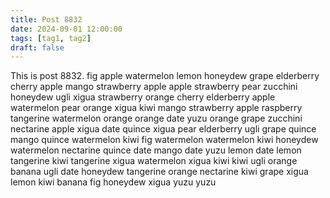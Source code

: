```yaml
---
title: Post 8832
date: 2024-09-01 12:00:00
tags: [tag1, tag2]
draft: false
---
```

This is post 8832.
fig
apple
watermelon
lemon
honeydew
grape
elderberry
cherry
apple
mango
strawberry
apple
apple
strawberry
pear
zucchini
honeydew
ugli
xigua
strawberry
orange
cherry
elderberry
apple
watermelon
pear
orange
xigua
kiwi
mango
strawberry
apple
raspberry
tangerine
watermelon
orange
orange
date
yuzu
orange
grape
zucchini
nectarine
apple
xigua
date
quince
xigua
pear
elderberry
ugli
grape
quince
mango
quince
watermelon
kiwi
fig
watermelon
watermelon
kiwi
honeydew
watermelon
nectarine
quince
date
mango
date
yuzu
lemon
date
lemon
tangerine
kiwi
tangerine
xigua
watermelon
xigua
kiwi
kiwi
ugli
orange
banana
ugli
date
honeydew
tangerine
orange
nectarine
kiwi
grape
xigua
lemon
kiwi
banana
fig
honeydew
xigua
yuzu
yuzu
